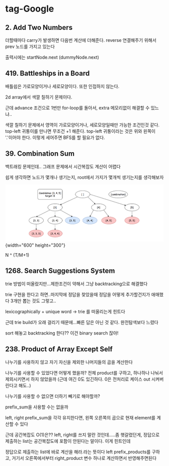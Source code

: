 # tag-Google


## 2. Add Two Numbers

더할때마다 carry가 발생하면 다음번 계산에 더해준다.
reverse 연결해주기 위해서 prev 노드를 가지고 있는다

출력시에는 startNode.next (dummyNode.next)


## 419. Battleships in a Board

배틀쉽은 가로모양이거나 세로모양이다.
또한 인접하지 않는다.

2d array에서 색깔 칠하기 문제이다.


근데 advance 조건으로 1번만 for-loop를 돌아서, extra 메모리없이 해결할 수 있느냐..

색깔 칠하기 문제에서 영역이 가로모양이거나, 세로모양일때만 가능한 조건인것 같다.
top-left 귀퉁이를 만나면 무조건 +1 해준다.
top-left 귀퉁이라는 것은 위와 왼쪽이 '.'이어야 한다.
이렇게 세어주면 BFS를 할 필요가 없다.



## 39. Combination Sum

백트래킹 문제인데..
그래프 문제에서 시간복잡도 계산이 어렵다

쉽게 생각하면 노드가 몇개나 생기는지, root에서 가지가 몇개씩 생기는지를 생각해보자

![image](assets/image1.png){width="600" height="300"}

N ^ (T/M+1)


## 1268. Search Suggestions System

trie 방법이 떠올랐지만...제한조건이 약해서 그냥 backtracking으로 해결했다

trie 구현을 한다고 하면..마지막에 정답을 찾았을때 정답을 어떻게 추가할건지가 애매했다
3개만 뽑는 것도 그렇고..

lexicographically + unique word -> trie 를 떠올리는게 힌트다

근데 trie build가 오래 걸리기 때문에...빠른 답은 아닌 것 같다. 완전탐색보다 느렸다


sort 해놓고 backtracking 한다?? 이건 binary search 잖아!


## 238. Product of Array Except Self

나누기를 사용하지 않고 자기 자신을 제외한 나머지들의 곱을 계산한다

나누기를 사용할 수 있었다면 어떻게 했을까?
전체 product를 구하고, 하나하나 나눠서 제외시키면서 하지 않았을까 (근데 여긴 0도 있긴하다. 0은 전처리로 케이스 out 시켜버린다고 해도..)

나누기를 사용할 수 없으면 더하기 빼기로 해야할까?

prefix_sum을 사용할 수는 없을까

left, right prefix_sum을 각각 유지한다면, 왼쪽 오른쪽의 곱으로 현재 element를 계산할 수 있다


근데 공간복잡도 O(1)은??
left, right를 쓰지 말란 것인데.....좀 햇갈렸던게, 정답으로 제출하는 list는 공간복잡도에 포함이 안된다는 말이다. 이게 힌트인데

정답으로 제출하는 list에 바로 계산을 해라.라는 뜻이다
left prefix_products를 구하고, 거기서 오른쪽에서부터 right_product 변수 하나로 계산하면서 반영해주면된다




























